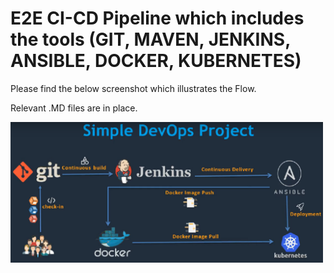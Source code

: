 # E2E CI-CD Pipeline which includes the tools (GIT, MAVEN, JENKINS, ANSIBLE, DOCKER, KUBERNETES)

Please find the below screenshot which illustrates the Flow.

Relevant .MD files are in place.

<img src="Images/E2EFlowScreenshot.png" width=500>